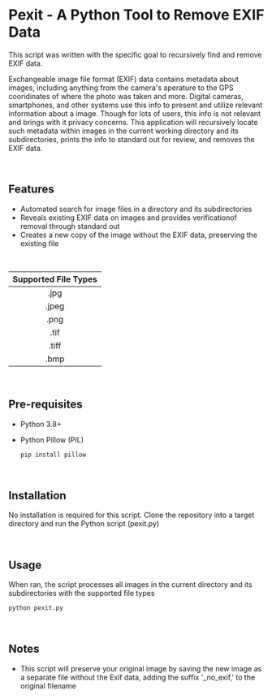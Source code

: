 # Pexit - A Python Tool to Remove EXIF Data 

This script was written with the specific goal to recursively find and remove EXIF data.

Exchangeable image file format (EXIF) data contains metadata about images, including anything from the camera's aperature to the GPS cooridinates of where the photo was taken and more. Digital cameras, smartphones, and other systems use this info to present and utilize relevant information about a image. Though for lots of users, this info is not relevant and brings with it privacy concerns. This application will recursively locate such metadata within images in the current working directory and its subdirectories, prints the info to standard out for review, and removes the EXIF data.

<br/>

## Features

* Automated search for image files in a directory and its subdirectories
* Reveals existing EXIF data on images and provides verificationof removal through standard out
* Creates a new copy of the image without the EXIF data, preserving the existing file

<br/>

  | Supported File Types  | 
  | :----:        |    
  |    .jpg      |
  |    .jpeg      |
  |    .png      |
  |    .tif      |
  |    .tiff      |
  |    .bmp      |

<br/>

## Pre-requisites

* Python 3.8+ 

* Python Pillow (PIL) 

    ```python   
    pip install pillow
    ```

<br/>
  
## Installation

No installation is required for this script. Clone the repository into a target directory and run the Python script (pexit.py) 

<br/>

## Usage

When ran, the script processes all images in the current directory and its subdirectories with the supported file types

  ```python
  python pexit.py
  ```
    
<br/>

## Notes

* This script will preserve your original image by saving the new image as a separate file without the Exif data, adding the suffix '_no_exif,' to the original filename

